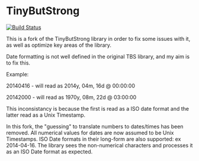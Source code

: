 TinyButStrong
=============
[![Build Status](https://travis-ci.org/darkain/TinyButXtreme.svg?branch=master)](https://travis-ci.org/darkain/TinyButXtreme)


This is a fork of the TinyButStrong library in order to fix
some issues with it, as well as optimize key areas of the library.

Date formatting is not well defined in the original TBS library,
and my aim is to fix this.

Example:

20140416 - will read as 2014y, 04m, 16d @ 00:00:00

20142000 - will read as 1970y, 08m, 22d @ 03:00:00

This inconsistancy is because the first is read as a ISO date
format and the latter read as a Unix Timestamp.

In this fork, the "guessing" to translate numbers to dates/times
has been removed. All numerical values for dates are now assumed
to be Unix Timestamps. ISO Date formats in their long-form are
also supported: ex 2014-04-16. The library sees the non-numerical
characters and processes it as an ISO Date format as expected.
